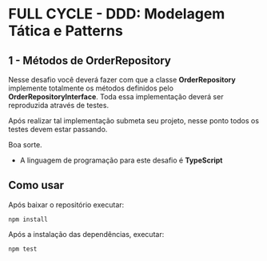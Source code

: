 # FULL CYCLE - DDD: Modelagem Tática e Patterns

## 1  - Métodos de OrderRepository

Nesse desafio você deverá fazer com que a classe **OrderRepository** implemente totalmente os métodos definidos pelo **OrderRepositoryInterface**. Toda essa implementação deverá ser reproduzida através de testes.

Após realizar tal implementação submeta seu projeto, nesse ponto todos os testes devem estar passando.

Boa sorte.

- A linguagem de programação para este desafio é **TypeScript**

## Como usar

Após baixar o repositório executar:

    npm install

Após a instalação das dependências, executar:

    npm test